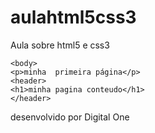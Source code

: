 # aulahtml5css3
Aula sobre html5 e css3
<DOCTYPE html>
  <html lang="pt-br">
    
   <head>
     <meta charset="utf-8">
  <title>paginaMiguel1</title>
    </head>
    
    <body>
    <p>minha  primeira página</p>
    <header>
    <h1>minha pagina conteudo</h1>
    </header>
<footer>
  <p>desenvolvido por Digital One<p>
</footer>
    </body>
    
   </html>
    
    
